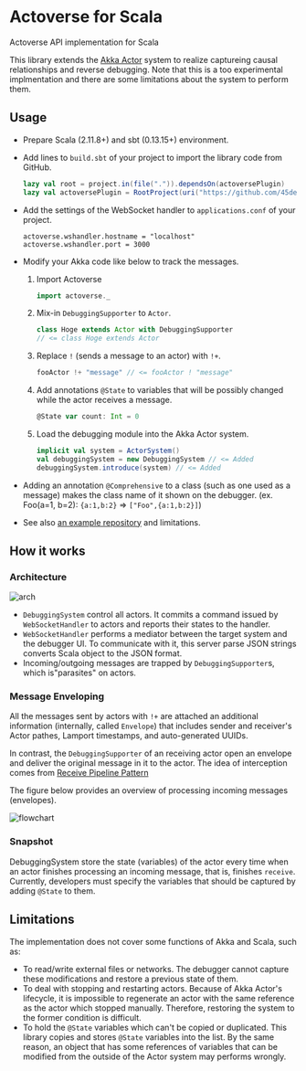 # Actoverse for Scala

Actoverse API implementation for Scala

This library extends the [Akka Actor](http://akka.io/) system to realize captureing causal relationships and reverse debugging.
Note that this is a too experimental implmentation and there are some limitations about the system to perform them.

## Usage

* Prepare Scala (2.11.8+) and sbt (0.13.15+) environment.

* Add lines to `build.sbt` of your project to import the library code from GitHub.

	```scala
	lazy val root = project.in(file(".")).dependsOn(actoversePlugin)
	lazy val actoversePlugin = RootProject(uri("https://github.com/45deg/Actoverse-Scala.git"))
	```

* Add the settings of the WebSocket handler to `applications.conf` of your project.

	```
	actoverse.wshandler.hostname = "localhost"
	actoverse.wshandler.port = 3000
	```

* Modify your Akka code like below to track the messages.

   1. Import Actoverse

       ```scala
       import actoverse._
       ```

	1. Mix-in `DebuggingSupporter` to `Actor`.

	    ```scala
	    class Hoge extends Actor with DebuggingSupporter
	    // <= class Hoge extends Actor
	    ```

	2. Replace `!` (sends a message to an actor) with `!+`.

	    ```scala
	    fooActor !+ "message" // <= fooActor ! "message"
	    ```

	3. Add annotations `@State` to variables that will be possibly changed while the actor receives a message.

		```scala
		@State var count: Int = 0
		```

	4. Load the debugging module into the Akka Actor system.

		```scala
		implicit val system = ActorSystem()
		val debuggingSystem = new DebuggingSystem // <= Added
		debuggingSystem.introduce(system) // <= Added
		```
* Adding an annotation `@Comprehensive` to a class (such as one used as a message) makes the class name of it shown on the debugger. (ex. Foo(a=1, b=2): `{a:1,b:2}` => `["Foo",{a:1,b:2}]`)

* See also [an example repository](https://github.com/45deg/Actoverse-Scala-Demos) and limitations.

## How it works

### Architecture

![arch](https://user-images.githubusercontent.com/7984294/27071388-b75ee24e-5057-11e7-898a-00e2fcb4abc9.png)

- `DebuggingSystem` control all actors. It commits a command issued by `WebSocketHandler` to actors and reports their states to the handler.
- `WebSocketHandler` performs a mediator between the target system and the debugger UI. To communicate with it, this server parse JSON strings converts Scala object to the JSON format.
- Incoming/outgoing messages are trapped by `DebuggingSupporter`s, which is"parasites" on actors.

### Message Enveloping

All the messages sent by actors with `!+` are attached an additional information (internally, called `Envelope`) that includes sender and receiver's Actor pathes, Lamport timestamps, and auto-generated UUIDs.

In contrast, the `DebuggingSupporter` of an receiving actor open an envelope and deliver the original message in it to the actor. The idea of interception comes from [Receive Pipeline Pattern](http://doc.akka.io/docs/akka/2.4-M1/contrib/receive-pipeline.html)

The figure below provides an overview of processing incoming messages (envelopes).

![flowchart](https://user-images.githubusercontent.com/7984294/27072620-f2eef85e-505b-11e7-8d5e-c0a143a13bdb.png)

### Snapshot

DebuggingSystem store the state (variables) of the actor every time when an actor finishes processing an incoming message, that is, finishes `receive`. Currently, developers must specify the variables that should be captured by
adding `@State` to them.

## Limitations

The implementation does not cover some functions of Akka and Scala, such as:

- To read/write external files or networks. The debugger cannot capture these modifications and restore a previous state of them.
- To deal with stopping and restarting actors. Because of Akka Actor's lifecycle, it is impossible to regenerate an actor with the same reference as the actor which stopped manually. Therefore, restoring the system to the former condition is difficult.
- To hold the `@State` variables which can't be copied or duplicated. This library copies and stores `@State` variables into the list. By the same reason, an object that has some references of variables that can be modified from the outside of the Actor system may performs wrongly.
